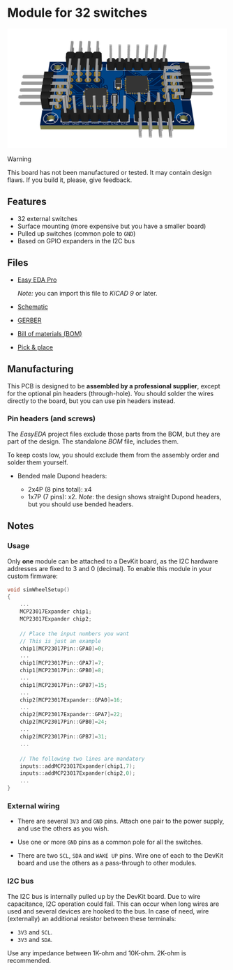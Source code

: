 # Module for 32 switches

![Module for 32 switches (surface mounting)](./Module32Switches_SM.png)

> [!WARNING]
> This board has not been manufactured or tested.
> It may contain design flaws.
> If you build it, please, give feedback.

## Features

- 32 external switches
- Surface mounting (more expensive but you have a smaller board)
- Pulled up switches (common pole to `GND`)
- Based on GPIO expanders in the I2C bus

## Files

- [Easy EDA Pro](./Module32Switches_SM.epro)

  *Note:* you can import this file to *KiCAD 9* or later.

- [Schematic](./Module32Switches_SM.pdf)
- [GERBER](./Module32Switches_SM_GERBER.zip)
- [Bill of materials (BOM)](./Module32Switches_SM_BOM.csv)
- [Pick & place](./Module32Switches_SM_PickAndPlace.csv)

## Manufacturing

This PCB is designed to be **assembled by a professional supplier**,
except for the optional pin headers (through-hole).
You should solder the wires directly to the board,
but you can use pin headers instead.

### Pin headers (and screws)

The *EasyEDA* project files exclude those parts from the BOM,
but they are part of the design.
The standalone *BOM* file, includes them.

To keep costs low, you should exclude them from the assembly order
and solder them yourself.

- Bended male Dupond headers:

  - 2x4P (8 pins total): x4
  - 1x7P (7 pins): x2.
    *Note*: the design shows straight Dupond headers,
    but you should use bended headers.

## Notes

### Usage

Only **one** module can be attached to a DevKit board,
as the I2C hardware addresses are fixed to 3 and 0 (decimal).
To enable this module in your custom firmware:

```c++
void simWheelSetup()
{
    ...
    MCP23017Expander chip1;
    MCP23017Expander chip2;

    // Place the input numbers you want
    // This is just an example
    chip1[MCP23017Pin::GPA0]=0;
    ...
    chip1[MCP23017Pin::GPA7]=7;
    chip1[MCP23017Pin::GPB0]=8;
    ...
    chip1[MCP23017Pin::GPB7]=15;
    ...
    chip2[MCP23017Expander::GPA0]=16;
    ...
    chip2[MCP23017Expander::GPA7]=22;
    chip2[MCP23017Pin::GPB0]=24;
    ...
    chip2[MCP23017Pin::GPB7]=31;
    ...

    // The following two lines are mandatory
    inputs::addMCP23017Expander(chip1,7);
    inputs::addMCP23017Expander(chip2,0);
    ...
}
```

### External wiring

- There are several `3V3` and `GND` pins.
  Attach one pair to the power supply,
  and use the others as you wish.

- Use one or more `GND` pins as a common pole for all the switches.

- There are two `SCL`, `SDA` and `WAKE UP` pins.
  Wire one of each to the DevKit board and
  use the others as a pass-through to other modules.

### I2C bus

The I2C bus is internally pulled up by the DevKit board.
Due to wire capacitance, I2C operation could fail.
This can occur when long wires are used and several devices are hooked to the bus.
In case of need, wire (externally) an additional resistor between these terminals:

- `3V3` and `SCL`.
- `3V3` and `SDA`.

Use any impedance between 1K-ohm and 10K-ohm.
2K-ohm is recommended.
